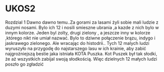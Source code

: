 # UKOS2
Rozdzial 1
Dawno dawno temu..Za gorami za lasami żyli sobie mali ludzie z duzymi nosami. 
Bylo ich 12 i nosili smieszne ubrania ,a kazde z nich bylo w innym kolorze. Jeden byl zolty, drugi zielony , 
a jeszcze inny w kolorze ,którego nikt nie umiał nazwać. Bylo to dziwne połączenie brązu, indygo i jaskrawego zielonego. 
Ale wracając do histodrii.. Tych 12 malych ludzi wyruszyło na przygodę do najstarszego lasu w ich krainie, aby zabić najgrożniejszą bestie jaka istniała KOTA Puszka.
Kot Puszek był tak słodki, że aż wszystkich zabijal swoją słodkością. Więc dzielnych 12 małych ludzi poszło go zgładzić
